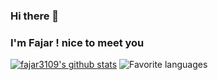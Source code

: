 ### Hi there 👋
### I'm Fajar ! nice to meet you 

[![fajar3109's github stats](https://github-readme-stats.vercel.app/api?username=fajar3109&theme=dark&layout=compact)](https://github.com/Little-W)
![Favorite languages](https://github-readme-stats.vercel.app/api/top-langs/?username=fajar3109&theme=dark&layout=compact)
